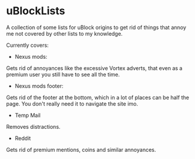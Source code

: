 # uBlockLists

A collection of some lists for uBlock origins to get rid of things that annoy me not covered by other lists to my knowledge.

Currently covers:

- Nexus mods:

Gets rid of annoyances like the excessive Vortex adverts, that even as a premium user you still have to see all the time.

- Nexus mods footer:

Gets rid of the footer at the bottom, which in a lot of places can be half the page. You don't really need it to navigate the site imo.

- Temp Mail

Removes distractions.

- Reddit

Gets rid of premium mentions, coins and similar annoyances.
